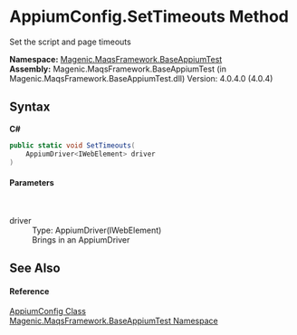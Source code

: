 # AppiumConfig.SetTimeouts Method 
 

Set the script and page timeouts

**Namespace:**&nbsp;<a href="#/MAQS_4/Appium_AUTOGENERATED/Magenic-MaqsFramework-BaseAppiumTest_Namespace">Magenic.MaqsFramework.BaseAppiumTest</a><br />**Assembly:**&nbsp;Magenic.MaqsFramework.BaseAppiumTest (in Magenic.MaqsFramework.BaseAppiumTest.dll) Version: 4.0.4.0 (4.0.4)

## Syntax

**C#**<br />
``` C#
public static void SetTimeouts(
	AppiumDriver<IWebElement> driver
)
```


#### Parameters
&nbsp;<dl><dt>driver</dt><dd>Type: AppiumDriver(IWebElement)<br />Brings in an AppiumDriver</dd></dl>

## See Also


#### Reference
<a href="#/MAQS_4/Appium_AUTOGENERATED/AppiumConfig_Class">AppiumConfig Class</a><br /><a href="#/MAQS_4/Appium_AUTOGENERATED/Magenic-MaqsFramework-BaseAppiumTest_Namespace">Magenic.MaqsFramework.BaseAppiumTest Namespace</a><br />